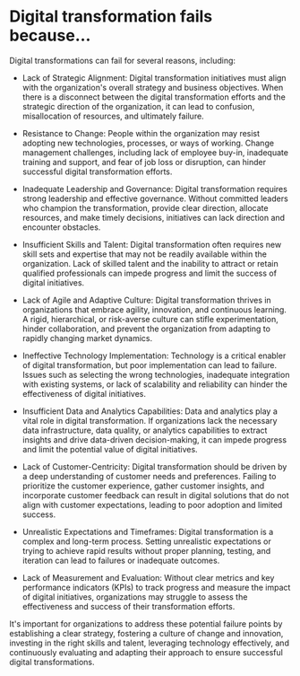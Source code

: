 # Digital transformation fails because…

Digital transformations can fail for several reasons, including:

* Lack of Strategic Alignment: Digital transformation initiatives must align with the organization's overall strategy and business objectives. When there is a disconnect between the digital transformation efforts and the strategic direction of the organization, it can lead to confusion, misallocation of resources, and ultimately failure.

* Resistance to Change: People within the organization may resist adopting new technologies, processes, or ways of working. Change management challenges, including lack of employee buy-in, inadequate training and support, and fear of job loss or disruption, can hinder successful digital transformation efforts.

* Inadequate Leadership and Governance: Digital transformation requires strong leadership and effective governance. Without committed leaders who champion the transformation, provide clear direction, allocate resources, and make timely decisions, initiatives can lack direction and encounter obstacles.

* Insufficient Skills and Talent: Digital transformation often requires new skill sets and expertise that may not be readily available within the organization. Lack of skilled talent and the inability to attract or retain qualified professionals can impede progress and limit the success of digital initiatives.

* Lack of Agile and Adaptive Culture: Digital transformation thrives in organizations that embrace agility, innovation, and continuous learning. A rigid, hierarchical, or risk-averse culture can stifle experimentation, hinder collaboration, and prevent the organization from adapting to rapidly changing market dynamics.

* Ineffective Technology Implementation: Technology is a critical enabler of digital transformation, but poor implementation can lead to failure. Issues such as selecting the wrong technologies, inadequate integration with existing systems, or lack of scalability and reliability can hinder the effectiveness of digital initiatives.

* Insufficient Data and Analytics Capabilities: Data and analytics play a vital role in digital transformation. If organizations lack the necessary data infrastructure, data quality, or analytics capabilities to extract insights and drive data-driven decision-making, it can impede progress and limit the potential value of digital initiatives.

* Lack of Customer-Centricity: Digital transformation should be driven by a deep understanding of customer needs and preferences. Failing to prioritize the customer experience, gather customer insights, and incorporate customer feedback can result in digital solutions that do not align with customer expectations, leading to poor adoption and limited success.

* Unrealistic Expectations and Timeframes: Digital transformation is a complex and long-term process. Setting unrealistic expectations or trying to achieve rapid results without proper planning, testing, and iteration can lead to failures or inadequate outcomes.

* Lack of Measurement and Evaluation: Without clear metrics and key performance indicators (KPIs) to track progress and measure the impact of digital initiatives, organizations may struggle to assess the effectiveness and success of their transformation efforts.

It's important for organizations to address these potential failure points by establishing a clear strategy, fostering a culture of change and innovation, investing in the right skills and talent, leveraging technology effectively, and continuously evaluating and adapting their approach to ensure successful digital transformations.